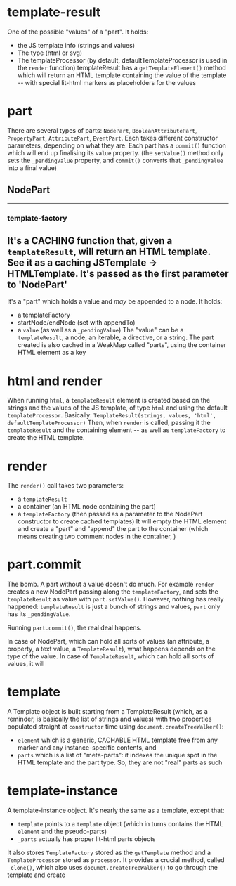 
# template-result
One of the possible "values" of a "part".
It holds:
* the JS template info (strings and values)
* The type (html or svg)
* The templateProcessor (by default, defaultTemplateProcessor is used in the `render` function)
templateResult has a `getTemplateElement()` method which will return an HTML template containing the value of the template -- with special lit-html markers as placeholders for the values

# part

There are several types of parts: `NodePart`, `BooleanAttributePart`, `PropertyPart`, `AttributePart`, `EventPart`. Each takes different constructor parameters, depending on what they are. Each part has a `commit()` function which will end up finalising its `value` property. (the `setValue()` method only sets the `_pendingValue` property, and `commit()` converts that `_pendingValue` into a final value)

## NodePart
------------------------
### template-factory
It's a CACHING function that, given a `templateResult`, will return an HTML template. See it as a caching JSTemplate -> HTMLTemplate. It's passed as the first parameter to 'NodePart'
-------------------------

It's a "part" which holds a value and _may_ be appended to a node.
It holds:
* a templateFactory
* startNode/endNode (set with appendTo)
* a `value` (as well as a `_pendingValue`)
The "value" can be a `templateResult`, a node, an iterable, a directive, or a string.
The part created is also cached in a WeakMap called "parts", using the container HTML element as a key

# html and render
When running `html`, a `templateResult` element is created based on the strings and the values of the JS template, of type `html` and using the default `templateProcessor`.
Basically: `TemplateResult(strings, values, 'html', defaultTemplateProcessor)`
Then, when `render` is called, passing it the `templateResult` and the containing element --  as well as `templateFactory` to create the HTML template.

# render
The `render()` call takes two parameters:
* a `templateResult`
* a container (an HTML node containing the part)
* a `templateFactory` (then passed as a parameter to the NodePart constructor to create cached templates)
It will empty the HTML element and create a "part" and "append" the part to the container (which means creating two comment nodes in the container, )

# part.commit

The bomb. A part without a value doesn't do much. For example `render` creates a new NodePart passing along the `templateFactory`, and sets the `templateResult` as value with `part.setValue()`. However, nothing has really happened: `templateResult` is just a bunch of strings and values, `part` only has its `_pendingValue`.

Running `part.commit()`, the real deal happens.

In case of NodePart, which can hold all sorts of values (an attribute, a property, a text value, a `TemplateResult`), what happens depends on the type of the value. In case of `TemplateResult`, which can hold all sorts of values, it will


# template
A Template object is built starting from a TemplateResult (which, as a reminder, is basically the list of strings and values) with two properties populated straight at `constructor` time using `document.createTreeWalker()`:
* `element` which is a generic, CACHABLE HTML template free from any marker and any instance-specific contents, and
* `parts` which is a list of "meta-parts": it indexes the unique spot in the HTML template and the part type. So, they are not "real" parts as such

# template-instance
A template-instance object. It's nearly the same as a template, except that:
* `template` points to a `template` object (which in turns contains the HTML `element` and the pseudo-parts)
* `_parts` actually has proper lit-html parts objects  

It also stores `TemplateFactory` stored as the `getTemplate` method and a `TemplateProcessor` stored as `processor`.
It provides a crucial method, called `_clone()`, which also uses `documet.createTreeWalker()` to go through the template and create
